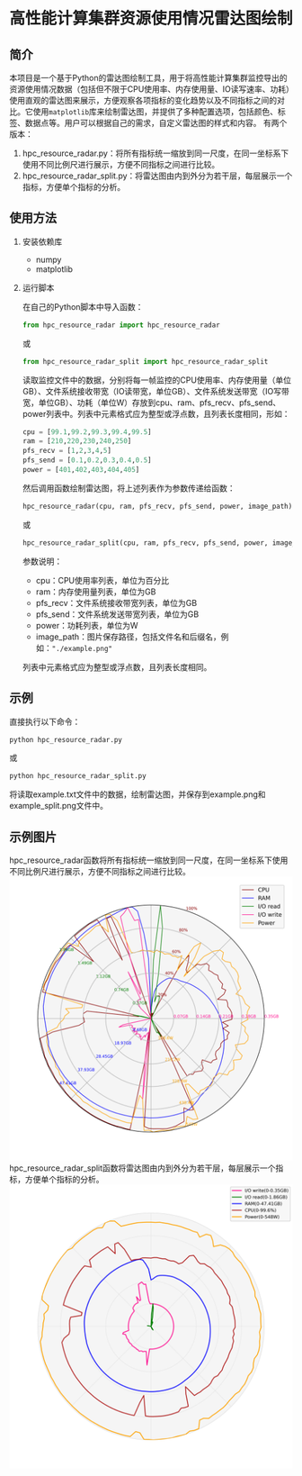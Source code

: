 # 高性能计算集群资源使用情况雷达图绘制

## 简介

本项目是一个基于Python的雷达图绘制工具，用于将高性能计算集群监控导出的资源使用情况数据（包括但不限于CPU使用率、内存使用量、IO读写速率、功耗）使用直观的雷达图来展示，方便观察各项指标的变化趋势以及不同指标之间的对比。它使用`matplotlib`库来绘制雷达图，并提供了多种配置选项，包括颜色、标签、数据点等。用户可以根据自己的需求，自定义雷达图的样式和内容。
有两个版本：
1. hpc_resource_radar.py：将所有指标统一缩放到同一尺度，在同一坐标系下使用不同比例尺进行展示，方便不同指标之间进行比较。
2. hpc_resource_radar_split.py：将雷达图由内到外分为若干层，每层展示一个指标，方便单个指标的分析。

## 使用方法

1. 安装依赖库
   - numpy
   - matplotlib

2. 运行脚本

   在自己的Python脚本中导入函数：

   ```python
   from hpc_resource_radar import hpc_resource_radar
   ```
   或
   ```python
   from hpc_resource_radar_split import hpc_resource_radar_split
   ```

   读取监控文件中的数据，分别将每一帧监控的CPU使用率、内存使用量（单位GB）、文件系统接收带宽（IO读带宽，单位GB）、文件系统发送带宽（IO写带宽，单位GB）、功耗（单位W）存放到cpu、ram、pfs_recv、pfs_send、power列表中。列表中元素格式应为整型或浮点数，且列表长度相同，形如：
   ```python
   cpu = [99.1,99.2,99.3,99.4,99.5]
   ram = [210,220,230,240,250]
   pfs_recv = [1,2,3,4,5]
   pfs_send = [0.1,0.2,0.3,0.4,0.5]
   power = [401,402,403,404,405]
   ```
   然后调用函数绘制雷达图，将上述列表作为参数传递给函数：

   ```python
   hpc_resource_radar(cpu, ram, pfs_recv, pfs_send, power, image_path)
   ```
   或
   ```python
   hpc_resource_radar_split(cpu, ram, pfs_recv, pfs_send, power, image_path)
   ```
   参数说明：
   - cpu：CPU使用率列表，单位为百分比
   - ram：内存使用量列表，单位为GB
   - pfs_recv：文件系统接收带宽列表，单位为GB
   - pfs_send：文件系统发送带宽列表，单位为GB
   - power：功耗列表，单位为W
   - image_path：图片保存路径，包括文件名和后缀名，例如：`"./example.png"`  

   列表中元素格式应为整型或浮点数，且列表长度相同。

## 示例
直接执行以下命令：
```bash
python hpc_resource_radar.py
```
或
```bash
python hpc_resource_radar_split.py
```
将读取example.txt文件中的数据，绘制雷达图，并保存到example.png和example_split.png文件中。

## 示例图片
hpc_resource_radar函数将所有指标统一缩放到同一尺度，在同一坐标系下使用不同比例尺进行展示，方便不同指标之间进行比较。
![example](example.png)
hpc_resource_radar_split函数将雷达图由内到外分为若干层，每层展示一个指标，方便单个指标的分析。
![example_split](example_split.png)
